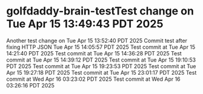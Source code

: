 # golfdaddy-brain-testTest change on Tue Apr 15 13:49:43 PDT 2025
Another test change on Tue Apr 15 13:52:40 PDT 2025
Commit test after fixing HTTP JSON Tue Apr 15 14:05:57 PDT 2025
Test commit at Tue Apr 15 14:21:40 PDT 2025
Test commit at Tue Apr 15 14:36:28 PDT 2025
Test commit at Tue Apr 15 14:39:12 PDT 2025
Test commit at Tue Apr 15 19:10:53 PDT 2025
Test commit at Tue Apr 15 19:23:53 PDT 2025
Test commit at Tue Apr 15 19:27:18 PDT 2025
Test commit at Tue Apr 15 23:01:17 PDT 2025
Test commit at Wed Apr 16 03:23:02 PDT 2025
Test commit at Wed Apr 16 03:26:16 PDT 2025
